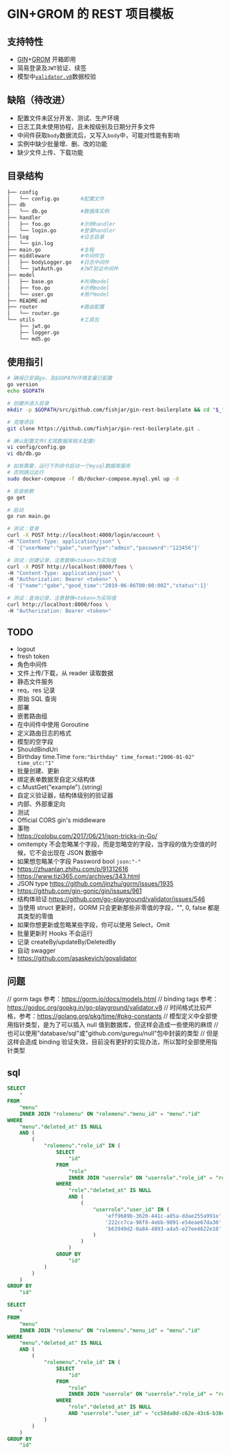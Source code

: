 # GIN+GROM 的 REST 项目模板

## 支持特性

- [GIN](https://github.com/gin-gonic/gin)+[GROM](https://github.com/jinzhu/gorm) 开箱即用
- 简易登录及`JWT`验证、续签
- 模型中[`validator.v8`](https://godoc.org/gopkg.in/go-playground/validator.v8)数据校验

## 缺陷（待改进）

- 配置文件未区分开发、测试、生产环境
- 日志工具未使用协程，且未按级别及日期分开多文件
- 中间件获取`body`数据流后，又写入`body`中，可能对性能有影响
- 实例中缺少批量增、删、改的功能
- 缺少文件上传、下载功能

## 目录结构

```sh
├── config
│   └── config.go       #配置文件
├── db
│   └── db.go           #数据库实例
├── handler
│   ├── foo.go          #示例handler
│   └── login.go        #登录handler
├── log                 #日志目录
│   └── gin.log
├── main.go             #主程
├── middleware          #中间件包
│   ├── bodyLogger.go   #日志中间件
│   └── jwtAuth.go      #JWT验证中间件
├── model
│   ├── base.go         #共用model
│   ├── foo.go          #示例model
│   └── user.go         #用户model
├── README.md
├── router              #路由配置
│   └── router.go
└── utils               #工具包
    ├── jwt.go
    ├── logger.go
    └── md5.go
```

## 使用指引

```sh
# 确保已安装go，及$GOPATH环境变量已配置
go version
echo $GOPATH

# 创建并进入目录
mkdir -p $GOPATH/src/github.com/fishjar/gin-rest-boilerplate && cd "$_"

# 克隆项目
git clone https://github.com/fishjar/gin-rest-boilerplate.git .

# 确认配置文件(尤其数据库相关配置)
vi config/config.go
vi db/db.go

# 如有需要，运行下列命令启动一个mysql数据库服务
# 否则跳过此行
sudo docker-compose -f db/docker-compose.mysql.yml up -d

# 安装依赖
go get

# 启动
go run main.go

# 测试：登录
curl -X POST http://localhost:4000/login/account \
-H "Content-Type: application/json" \
-d '{"userName":"gabe","userType":"admin","password":"123456"}'

# 测试：创建记录，注意替换<token>为实际值
curl -X POST http://localhost:8000/foos \
-H "Content-Type: application/json" \
-H "Authorization: Bearer <token>" \
-d '{"name":"gabe","good_time":"2019-06-06T00:00:00Z","status":1}'

# 测试：查询记录，注意替换<token>为实际值
curl http://localhost:8000/foos \
-H "Authorization: Bearer <token>"
```

## TODO

- logout
- fresh token
- 角色中间件
- 文件上传/下载，从 reader 读取数据
- 静态文件服务
- req，res 记录
- 原始 SQL 查询
- 部署
- 嵌套路由组
- 在中间件中使用 Goroutine
- 定义路由日志的格式
- 模型的空字段
- ShouldBindUri
- Birthday time.Time `form:"birthday" time_format:"2006-01-02" time_utc:"1"`
- 批量创建、更新
- 绑定表单数据至自定义结构体
- c.MustGet("example").(string)
- 自定义验证器，结构体级别的验证器
- 内部、外部重定向
- 测试
- Official CORS gin's middleware
- 事物
- https://colobu.com/2017/06/21/json-tricks-in-Go/
- omitempty 不会忽略某个字段，而是忽略空的字段，当字段的值为空值的时候，它不会出现在 JSON 数据中
- 如果想忽略某个字段 Password bool `json:"-"`
- https://zhuanlan.zhihu.com/p/91312616
- https://www.tizi365.com/archives/343.html
- JSON type https://github.com/jinzhu/gorm/issues/1935
- https://github.com/gin-gonic/gin/issues/961
- 结构体验证:https://github.com/go-playground/validator/issues/546
- 当使用 struct 更新时，GORM 只会更新那些非零值的字段，"", 0, false 都是其类型的零值
- 如果你想更新或忽略某些字段，你可以使用 Select，Omit
- 批量更新时 Hooks 不会运行
- 记录 createBy/updateBy/DeletedBy
- 自动 swagger
- https://github.com/asaskevich/govalidator

## 问题

// gorm tags 参考：https://gorm.io/docs/models.html
// binding tags 参考：https://godoc.org/gopkg.in/go-playground/validator.v8
// 时间格式比较严格，参考：https://golang.org/pkg/time/#pkg-constants
// 模型定义中全部使用指针类型，是为了可以插入 null 值到数据库，但这样会造成一些使用的麻烦
// 也可以使用"database/sql"或"github.com/guregu/null"包中封装的类型
// 但是这样会造成 binding 验证失效，目前没有更好的实现办法，所以暂时全部使用指针类型

## sql

```sql
SELECT
    *
FROM
    "menu"
    INNER JOIN "rolemenu" ON "rolemenu"."menu_id" = "menu"."id"
WHERE
    "menu"."deleted_at" IS NULL
    AND (
        (
            "rolemenu"."role_id" IN (
                SELECT
                    "id"
                FROM
                    "role"
                    INNER JOIN "userrole" ON "userrole"."role_id" = "role"."id"
                WHERE
                    "role"."deleted_at" IS NULL
                    AND (
                        (
                            "userrole"."user_id" IN (
                                'eff9689b-3620-441c-a85a-ddae255a991e',
                                '222cc7ca-98f8-4ebb-9891-e54eae67da30',
                                'b63949d2-0a84-4893-a4a5-e27ee4622e18'
                            )
                        )
                    )
                GROUP BY
                    "id"
            )
        )
    )
GROUP BY
    "id"
```

```sql
SELECT
    *
FROM
    "menu"
    INNER JOIN "rolemenu" ON "rolemenu"."menu_id" = "menu"."id"
WHERE
    "menu"."deleted_at" IS NULL
    AND (
        (
            "rolemenu"."role_id" IN (
                SELECT
                    "id"
                FROM
                    "role"
                    INNER JOIN "userrole" ON "userrole"."role_id" = "role"."id"
                WHERE
                    "role"."deleted_at" IS NULL
                    AND "userrole"."user_id" = "cc58da0d-c62e-43c6-b38e-70dccf4220a4"
            )
        )
    )
GROUP BY
    "id"
```
